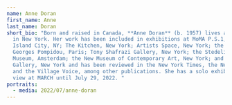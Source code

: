 ```yaml
---
name: Anne Doran
first_name: Anne
last_name: Doran
short_bio: "Born and raised in Canada, **Anne Doran** (b. 1957) lives and works
  in New York. Her work has been included in exhibitions at MoMA P.S.1, Long
  Island City, NY; The Kitchen, New York; Artists Space, New York; the Centre
  Georges Pompidou, Paris; Tony Shafrazi Gallery, New York; the Stedelijk
  Museum, Amsterdam; the New Museum of Contemporary Art, New York; and 303
  Gallery, New York and has been reviewed in the New York Times, the New Yorker,
  and the Village Voice, among other publications. She has a solo exhibition on
  view at MARCH until July 29, 2022. "
portraits:
  - media: 2022/07/anne-doran
---
```

